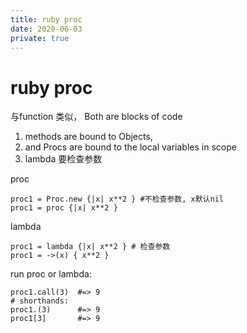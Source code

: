 ```yaml
---
title: ruby proc
date: 2020-06-03
private: true
---
```

# ruby proc
 与function 类似， Both are blocks of code
1. methods are bound to Objects, 
2. and Procs are bound to the local variables in scope
3. lambda 要检查参数

proc

    proc1 = Proc.new {|x| x**2 } #不检查参数, x默认nil
    proc1 = proc {|x| x**2 }

lambda

    proc1 = lambda {|x| x**2 } # 检查参数
    proc1 = ->(x) { x**2 }

run proc or lambda:

    proc1.call(3)  #=> 9
    # shorthands:
    proc1.(3)      #=> 9
    proc1[3]       #=> 9
